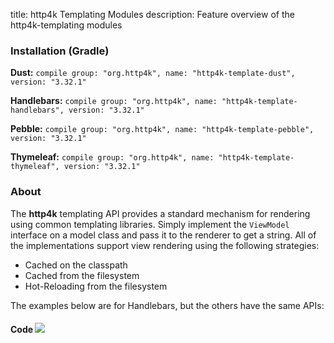 title: http4k Templating Modules
description: Feature overview of the http4k-templating modules

### Installation (Gradle)
**Dust:** ```compile group: "org.http4k", name: "http4k-template-dust", version: "3.32.1"```

**Handlebars:** ```compile group: "org.http4k", name: "http4k-template-handlebars", version: "3.32.1"```

**Pebble:** ```compile group: "org.http4k", name: "http4k-template-pebble", version: "3.32.1"```

**Thymeleaf:** ```compile group: "org.http4k", name: "http4k-template-thymeleaf", version: "3.32.1"```

### About
The **http4k** templating API provides a standard mechanism for rendering using common templating libraries. Simply implement the `ViewModel` interface on a model class and pass it to the renderer to get a string. All of the implementations support view rendering using the following strategies:

* Cached on the classpath
* Cached from the filesystem
* Hot-Reloading from the filesystem

The examples below are for Handlebars, but the others have the same APIs:

#### Code  [<img class="octocat" src="/img/octocat-32.png"/>](https://github.com/http4k/http4k/blob/master/src/docs/guide/modules/templating/example.kt)

 <script src="https://gist-it.appspot.com/https://github.com/http4k/http4k/blob/master/src/docs/guide/modules/templating/example.kt"></script>
